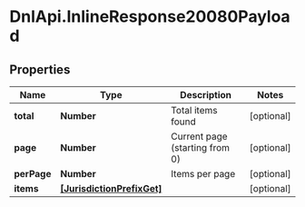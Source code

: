 # DnlApi.InlineResponse20080Payload

## Properties
Name | Type | Description | Notes
------------ | ------------- | ------------- | -------------
**total** | **Number** | Total items found | [optional] 
**page** | **Number** | Current page (starting from 0) | [optional] 
**perPage** | **Number** | Items per page | [optional] 
**items** | [**[JurisdictionPrefixGet]**](JurisdictionPrefixGet.md) |  | [optional] 


